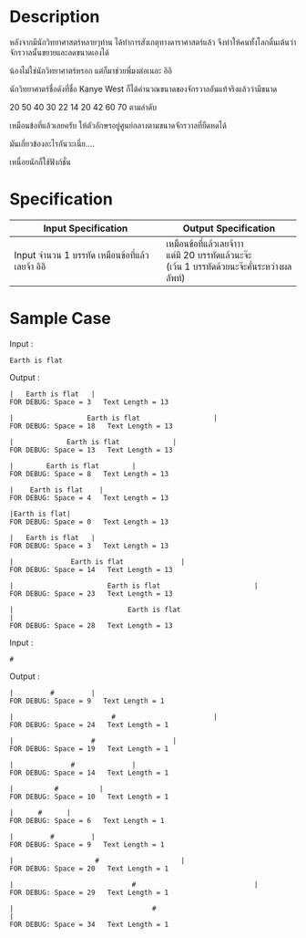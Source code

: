 # Description
หลังจากมีนักวิทยาศาสตร์หลายๆท่าน ได้ทำการสังเกตุทางดาราศาสตร์แล้ว จึงทำให้คนทั้งโลกตื่นเต้นว่า จักรวาลนั้นขยายและลดขนาดเองได้

น้องไม่ใช่นักวิทยาศาตร์หรอก แต่ก็มาช่วยพี่มงต่อเนอะ อิอิ

นักวิทยาศาตร์ชื่อดังที่ชื่อ Kanye West ก็ได้คำนวณขนาดของจักรวาลอันแท้จริงแล้วว่ามีขนาด

20 50 40 30 22 14 20 42 60 70 ตามลำดับ

เหมือนข้อที่แล้วเลยครับ ให้ตัวอักษรอยู่ศูนย์กลางตามขนาดจักรวาลที่ยืดหดได้

มันเกี่ยวข้องอะไรกันวะเนี่ย....

เหนื่อยนักก็ใช้ฟังก์ชั่น

# Specification
| Input Specification | Output Specification |
| - | - |
| Input จำนวน 1 บรรทัด เหมือนข้อที่แล้วเลยจ้า อิอิ | เหมือนข้อที่แล้วเลยจ้าาา <br> แต่มี 20 บรรทัดแล้วนะจ๊ะ <br> (เว้น 1 บรรทัดด้วยนะจ๊ะคั่นระหว่างผลลัพท์) |


# Sample Case
Input :
```
Earth is flat
```
Output : 
```
|   Earth is flat   |
FOR DEBUG: Space = 3   Text Length = 13

|                  Earth is flat                  |
FOR DEBUG: Space = 18   Text Length = 13

|             Earth is flat             |
FOR DEBUG: Space = 13   Text Length = 13

|        Earth is flat        |
FOR DEBUG: Space = 8   Text Length = 13

|    Earth is flat    |
FOR DEBUG: Space = 4   Text Length = 13

|Earth is flat|
FOR DEBUG: Space = 0   Text Length = 13

|   Earth is flat   |
FOR DEBUG: Space = 3   Text Length = 13

|              Earth is flat              |
FOR DEBUG: Space = 14   Text Length = 13

|                       Earth is flat                       |
FOR DEBUG: Space = 23   Text Length = 13

|                            Earth is flat                            |
FOR DEBUG: Space = 28   Text Length = 13
```

Input :
```
#
```
Output : 
```
|         #         |
FOR DEBUG: Space = 9   Text Length = 1

|                        #                        |
FOR DEBUG: Space = 24   Text Length = 1

|                   #                   |
FOR DEBUG: Space = 19   Text Length = 1

|              #              |
FOR DEBUG: Space = 14   Text Length = 1

|          #          |
FOR DEBUG: Space = 10   Text Length = 1

|      #      |
FOR DEBUG: Space = 6   Text Length = 1

|         #         |
FOR DEBUG: Space = 9   Text Length = 1

|                    #                    |
FOR DEBUG: Space = 20   Text Length = 1

|                             #                             |
FOR DEBUG: Space = 29   Text Length = 1

|                                  #                                  |
FOR DEBUG: Space = 34   Text Length = 1
```
